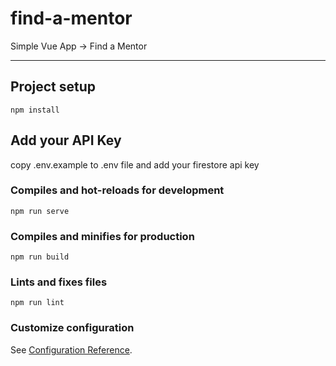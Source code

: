 # find-a-mentor

Simple Vue App -> Find a Mentor

---

## Project setup
```
npm install
```

## Add your API Key
copy .env.example to .env file and add your firestore api key

### Compiles and hot-reloads for development
```
npm run serve
```

### Compiles and minifies for production
```
npm run build
```

### Lints and fixes files
```
npm run lint
```

### Customize configuration
See [Configuration Reference](https://cli.vuejs.org/config/).
